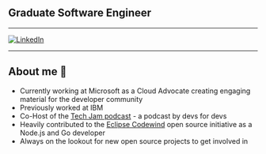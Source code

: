<!--uncomment when header is made
[![Header](https://github.com/liamchampton/liamchampton/blob/master/github-profile-banner.jpg "Header")](https://techjam.dev/)
-->

## Graduate Software Engineer

---


[![LinkedIn](https://img.shields.io/badge/LinkedIn-Craig%20McCorrisken-blue)](https://www.linkedin.com/in/craig-mccorrisken)

---
<!--uncomment when finished 
## Certifications :scroll:
- AWS Cloud Practitioner
- IBM Full Stack Cloud Developer
- Google Fundamentals of Digital Marketing
-->

## About me :rocket:
- Currently working at Microsoft as a Cloud Advocate creating engaging material for the developer community
- Previously worked at IBM
- Co-Host of the [Tech Jam podcast](https://techjam.dev) - a podcast by devs for devs
- Heavily contributed to the [Eclipse Codewind](https://github.com/eclipse/codewind-installer) open source initiative as a Node.js and Go developer
- Always on the lookout for new open source projects to get involved in

<!--uncomment when finished 
## Stats :chart_with_upwards_trend:
<img align="left" alt="liamchampton's GitHub Stats" src="https://github-readme-stats.vercel.app/api?username=liamchampton&show_icons=true&theme=dark&hide_border=true">
-->
